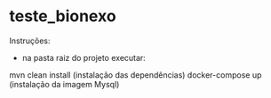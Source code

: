 # teste_bionexo


Instruções:

* na pasta raiz do projeto executar: 

mvn clean install (instalação das dependências)
docker-compose up  (instalação da imagem Mysql)